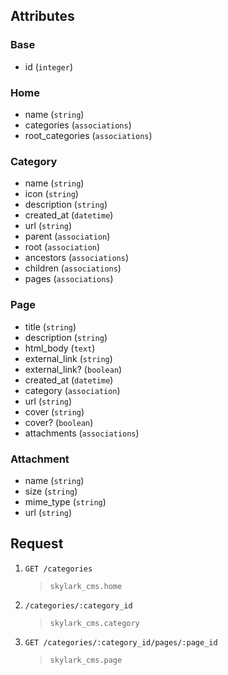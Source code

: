 ## Attributes
### Base
- id (`integer`)

### Home
- name (`string`)
- categories (`associations`)
- root_categories (`associations`)

### Category
- name (`string`)
- icon (`string`)
- description (`string`)
- created_at (`datetime`)
- url (`string`)
- parent (`association`)
- root (`association`)
- ancestors (`associations`)
- children (`associations`)
- pages (`associations`)

### Page
- title (`string`)
- description (`string`)
- html_body (`text`)
- external_link (`string`)
- external_link? (`boolean`)
- created_at (`datetime`)
- category (`association`)
- url (`string`)
- cover (`string`)
- cover? (`boolean`)
- attachments (`associations`)

### Attachment
- name (`string`)
- size (`string`)
- mime_type (`string`)
- url (`string`)

## Request

1. `GET /categories`
    > `skylark_cms.home`
1. `/categories/:category_id`
    > `skylark_cms.category`

1. `GET /categories/:category_id/pages/:page_id`
    > `skylark_cms.page`
